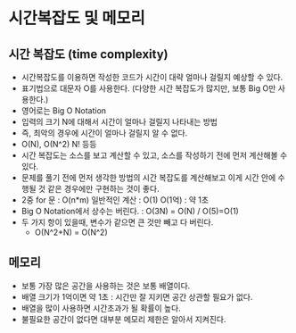 # 시간복잡도 및 메모리

## 시간 복잡도 (time complexity)

- 시간복잡도를 이용하면 작성한 코드가 시간이 대략 얼마나 걸릴지 예상할 수 있다.
- 표기법으로 대문자 O를 사용한다. (다양한 시간 복잡도가 많지만, 보통 Big O만 사용한다.)
- 영어로는 Big O Notation
- 입력의 크기 N에 대해서 시간이 얼마나 걸릴지 나타내는 방법
- 즉, 최악의 경우에 시간이 얼마나 걸릴지 알 수 없다.
- O(N), O(N^2) N! 등등
- 시간 복잡도는 소스를 보고 계산할 수 있고, 소스를 작성하기 전에 먼저 계산해볼 수 있다.
- 문제를 풀기 전에 먼저 생각한 방법의 시간 복잡도를 계산해보고 이게 시간 안에 수행될 것 같은 경우에만 구현하는 것이 좋다.
- 2중 for 문 : O(n*m) 
  일반적인 계산 : O(1)
  O(1억) : 약 1초
- Big O Notation에서 상수는 버린다. : O(3N) = O(N) / O(5)=O(1)
- 두 가지 항이 있을때, 변수가 같으면 큰 것만 빼고 다 버린다. 
  - O(N^2+N) = O(N^2)

## 메모리

- 보통 가장 많은 공간을 사용하는 것은 보통 배열이다.
- 배열 크기가 1억이면 약 1초 : 시간만 잘 지키면 공간 상관할 필요가 없다.
- 배열을 많이 사용하면 시간초과가 될 확률이 높다.
- 불필요한 공간이 없다면 대부분 메모리 제한은 알아서 지켜진다.